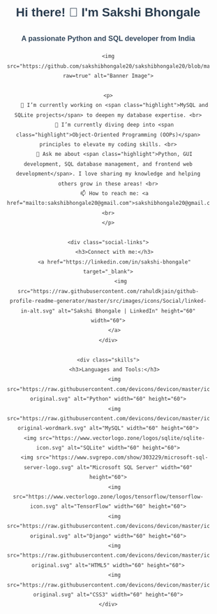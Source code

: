 <!DOCTYPE html>
<html lang="en">
<head>
    <meta charset="UTF-8">
    <meta name="viewport" content="width=device-width, initial-scale=1.0">
    <title>Sakshi Bhongale - Python and SQL Developer</title>
    <style>
        body {
            font-family: Arial, sans-serif;
            color: #333;
            line-height: 1.6;
        }
        h1, h3 {
            text-align: center;
        }
        h1 {
            color: #2c3e50;
        }
        h3 {
            color: #34495e;
        }
        .content {
            max-width: 800px;
            margin: 0 auto;
            padding: 20px;
            text-align: center;
        }
        .content p {
            font-size: 18px;
        }
        .content img {
            max-width: 100%;
            height: auto;
        }
        .contact-info, .social-links, .skills {
            margin-top: 20px;
            text-align: left;
        }
        .social-links img {
            margin-right: 10px;
            vertical-align: middle;
        }
        .skills img {
            margin-right: 10px;
        }
        .highlight {
            color: #e74c3c;
            font-weight: bold;
        }
    </style>
</head>
<body>

<div class="content">
    <h1>Hi there! 👋 I'm Sakshi Bhongale</h1>
    <h3>A passionate Python and SQL developer from India</h3>

    <img src="https://github.com/sakshibhongale20/sakshibhongale20/blob/main/banner.png?raw=true" alt="Banner Image">

    <p>
        🔭 I’m currently working on <span class="highlight">MySQL and SQLite projects</span> to deepen my database expertise. <br>
        🌱 I’m currently diving deep into <span class="highlight">Object-Oriented Programming (OOPs)</span> principles to elevate my coding skills. <br>
        💬 Ask me about <span class="highlight">Python, GUI development, SQL database management, and frontend web development</span>. I love sharing my knowledge and helping others grow in these areas! <br>
        📫 How to reach me: <a href="mailto:sakshibhongale20@gmail.com">sakshibhongale20@gmail.com</a> <br>
    </p>

    <div class="social-links">
        <h3>Connect with me:</h3>
        <a href="https://linkedin.com/in/sakshi-bhongale" target="_blank">
            <img src="https://raw.githubusercontent.com/rahuldkjain/github-profile-readme-generator/master/src/images/icons/Social/linked-in-alt.svg" alt="Sakshi Bhongale | LinkedIn" height="60" width="60">
        </a>
    </div>

    <div class="skills">
        <h3>Languages and Tools:</h3>
        <img src="https://raw.githubusercontent.com/devicons/devicon/master/icons/python/python-original.svg" alt="Python" width="60" height="60">
        <img src="https://raw.githubusercontent.com/devicons/devicon/master/icons/mysql/mysql-original-wordmark.svg" alt="MySQL" width="60" height="60">
        <img src="https://www.vectorlogo.zone/logos/sqlite/sqlite-icon.svg" alt="SQLite" width="60" height="60">
        <img src="https://www.svgrepo.com/show/303229/microsoft-sql-server-logo.svg" alt="Microsoft SQL Server" width="60" height="60">
        <img src="https://www.vectorlogo.zone/logos/tensorflow/tensorflow-icon.svg" alt="TensorFlow" width="60" height="60">
        <img src="https://raw.githubusercontent.com/devicons/devicon/master/icons/django/django-original.svg" alt="Django" width="60" height="60">
        <img src="https://raw.githubusercontent.com/devicons/devicon/master/icons/html5/html5-original.svg" alt="HTML5" width="60" height="60">
        <img src="https://raw.githubusercontent.com/devicons/devicon/master/icons/css3/css3-original.svg" alt="CSS3" width="60" height="60">
    </div>
</div>

</body>
</html>
